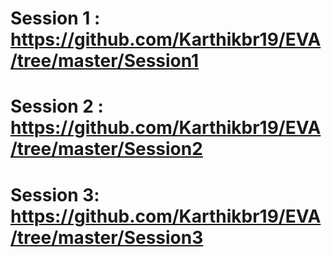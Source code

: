 # Session 1 : https://github.com/Karthikbr19/EVA/tree/master/Session1


# Session 2 : https://github.com/Karthikbr19/EVA/tree/master/Session2

# Session 3: https://github.com/Karthikbr19/EVA/tree/master/Session3
 

